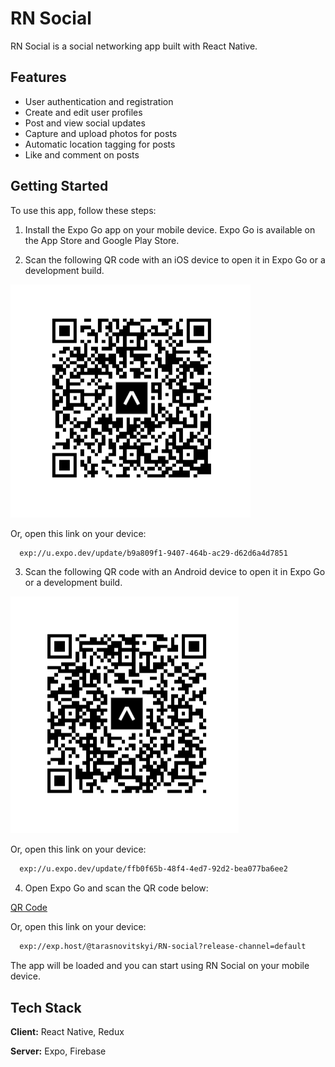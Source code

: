 
#  RN Social
RN Social is a social networking app built with React Native.
## Features

- User authentication and registration
- Create and edit user profiles
- Post and view social updates
- Capture and upload photos for posts
- Automatic location tagging for posts
- Like and comment on posts



## Getting Started

To use this app, follow these steps:

1. Install the Expo Go app on your mobile device. Expo Go is available on the App Store and Google Play Store.

2. Scan the following QR code with an iOS device to open it in Expo Go or a development build.

![QR-IOS](https://github.com/Taras-Novitskyi/RN-social/blob/master/assets/Images/QR-IOS.png)

Or, open this link on your device:
```bash
  exp://u.expo.dev/update/b9a809f1-9407-464b-ac29-d62d6a4d7851
```

3. Scan the following QR code with an Android device to open it in Expo Go or a development build.

![QR-Android](https://github.com/Taras-Novitskyi/RN-social/blob/master/assets/Images/QR-Android.png)


Or, open this link on your device:
```bash
  exp://u.expo.dev/update/ffb0f65b-48f4-4ed7-92d2-bea077ba6ee2
```

4. Open Expo Go and scan the QR code below:

  [QR Code](https://expo.dev/@tarasnovitskyi/RN-social)

  Or, open this link on your device:

```bash
  exp://exp.host/@tarasnovitskyi/RN-social?release-channel=default
```
  
  The app will be loaded and you can start using RN Social on your mobile device.



## Tech Stack

**Client:** React Native, Redux

**Server:** Expo, Firebase


